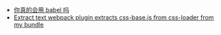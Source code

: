 * [你真的会用 babel 吗](https://github.com/sunyongjian/blog/issues/30)
* [Extract text webpack plugin extracts css-base.js from css-loader from my bundle](https://github.com/webpack-contrib/extract-text-webpack-plugin/issues/287)



